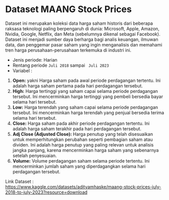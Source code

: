 # Dataset MAANG Stock Prices  
Dataset ini merupakan koleksi data harga saham historis dari beberapa raksasa teknologi paling berpengaruh di dunia: 
Microsoft, Apple, Amazon, Nvidia, Google, Netflix, dan Meta (sebelumnya dikenal sebagai Facebook). 
Dataset ini menjadi sumber daya berharga bagi analis keuangan, ilmuwan data, dan penggemar pasar saham yang ingin 
menganalisis dan memahami tren harga perusahaan-perusahaan terkemuka di industri ini.  
  
* Jenis periode: Harian  
* Rentang periode `Juli 2018` sampai ` Juli 2023`  
* Variabel :
1. **Open:** yakni Harga saham pada awal periode perdagangan tertentu. 
Ini adalah harga saham pertama pada hari perdagangan tersebut.
2. **High:** Harga tertinggi yang saham capai selama periode perdagangan tersebut. 
Ini mencerminkan harga tertinggi yang pembeli bersedia bayar selama hari tersebut.
3. **Low:** Harga terendah yang saham capai selama periode perdagangan tersebut. 
Ini mencerminkan harga terendah yang penjual bersedia terima selama hari tersebut.
4. **Close:** Harga saham pada akhir periode perdagangan tertentu. 
Ini adalah harga saham terakhir pada hari perdagangan tersebut.
6. **Adj Close (Adjusted Close):** Harga penutup yang telah disesuaikan untuk memperhitungkan perubahan 
seperti pembagian saham atau dividen. Ini adalah harga penutup yang paling relevan untuk analisis jangka panjang, 
karena mencerminkan harga saham yang sebenarnya setelah penyesuaian.
7. **Volume:** Volume perdagangan saham selama periode tertentu. 
Ini mencerminkan jumlah saham yang diperdagangkan selama hari perdagangan tersebut.

Link Dataset :  
https://www.kaggle.com/datasets/adityamhaske/maang-stock-prices-july-2018-to-july-2023?resource=download
